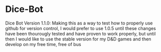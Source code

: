 # Dice-Bot

Dice Bot Version 1.1.0:
Making this as a way to test how to properly use github for version control, I would prefer to use 1.0.5 until these changes have been thourougly tested and have proven to work properly, but until then I would like to use the stable version for my D&D games and then develop on my free time, free of bus
